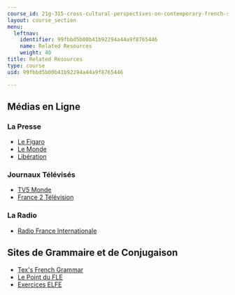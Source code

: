 ```yaml
---
course_id: 21g-315-cross-cultural-perspectives-on-contemporary-french-society-fall-2011
layout: course_section
menu:
  leftnav:
    identifier: 99fbbd5b00b41b92294a44a9f8765446
    name: Related Resources
    weight: 40
title: Related Resources
type: course
uid: 99fbbd5b00b41b92294a44a9f8765446

---
```


Médias en Ligne
---------------

### La Presse

*   [Le Figaro](http://www.lefigaro.fr/)
*   [Le Monde](http://www.lemonde.fr/)
*   [Libération](http://www.liberation.fr/)

### Journaux Télévisés

*   [TV5 Monde](http://www.tv5.org/)
*   [France 2 Télévision](http://www.france2.fr/)

### La Radio

*   [Radio France Internationale](http://www.rfi.fr/)

Sites de Grammaire et de Conjugaison
------------------------------------

*   [Tex's French Grammar](http://www.laits.utexas.edu/tex/gr/index.html)
*   [Le Point du FLE](http://www.lepointdufle.net/)
*   [Exercices ELFE](http://www.brown.edu/Departments/French/resources/elfe/index.php)